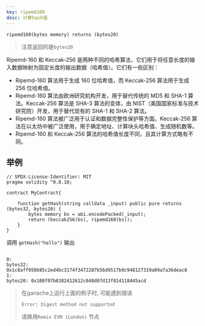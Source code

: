 ```yaml
---
key: ripemd160
desc: 计算hash值
---
```


```solidity
ripemd160(bytes memory) returns (bytes20)
```



>注意返回的是`bytes20`



Ripemd-160 和 Keccak-256 是两种不同的哈希算法，它们用于将任意长度的输入数据映射为固定长度的输出数据（哈希值）。它们有一些区别：

- Ripemd-160 算法用于生成 160 位哈希值，而 Keccak-256 算法用于生成 256 位哈希值。
- Ripemd-160 算法由欧洲研究机构开发，用于替代传统的 MD5 和 SHA-1 算法。Keccak-256 算法是 SHA-3 算法的变体，由 NIST（美国国家标准与技术研究院）开发，用于替代现有的 SHA-1 和 SHA-2 算法。
- Ripemd-160 算法被广泛用于认证和数据完整性保护等方面。Keccak-256 算法在以太坊中被广泛使用，用于确定地址、计算块头哈希值、生成随机数等。
- Ripemd-160 和 Keccak-256 算法的哈希值长度不同，且其计算方式略有不同。





## 举例

```solidity
// SPDX-License-Identifier: MIT
pragma solidity ^0.8.10;

contract MyContract{

    function getHash(string calldata _input) public pure returns (bytes32, bytes20) {
        bytes memory bs = abi.encodePacked(_input);
        return (keccak256(bs), ripemd160(bs));
    }
}

```

调用 `getHash("hello")` 输出

```

0:
bytes32: 0x1c8aff950685c2ed4bc3174f3472287b56d9517b9c948127319a09a7a36deac8
1:
bytes20: 0x108f07b8382412612c048d07d13f814118445acd
```



> 在ganache上运行上面的例子时, 可能遇到错误
>
> `Error: Digest method not supported`
>
> 请换用`Remix EVM (London)` 节点